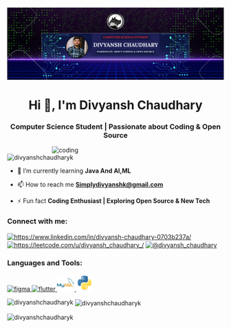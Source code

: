 ![logo](https://github.com/DivyanshChaudharyk/DivyanshChaudharyk/blob/main/DIVYANSH%20CHAUDHARY.png)
<h1 align="center">Hi 👋, I'm Divyansh Chaudhary</h1>
<h3 align="center">Computer Science Student | Passionate about Coding & Open Source</h3>

<img align="right" alt="coding" width="400" src="https://user-images.githubusercontent.com/55389276/140866485-8fb1c876-9a8f-4d6a-98dc-08c4981eaf70.gif">

<p align="left"> <img src="https://komarev.com/ghpvc/?username=divyanshchaudharyk&label=Profile%20views&color=0e75b6&style=flat" alt="divyanshchaudharyk" /> </p>

- 🌱 I’m currently learning **Java And AI,ML**

- 📫 How to reach me **Simplydivyanshk@gmail.com**

- ⚡ Fun fact **Coding Enthusiast | Exploring Open Source & New Tech**

<h3 align="left">Connect with me:</h3>
<p align="left">
<a href="https://linkedin.com/in/https://www.linkedin.com/in/divyansh-chaudhary-0703b237a/" target="blank"><img align="center" src="https://raw.githubusercontent.com/rahuldkjain/github-profile-readme-generator/master/src/images/icons/Social/linked-in-alt.svg" alt="https://www.linkedin.com/in/divyansh-chaudhary-0703b237a/" height="30" width="40" /></a>
<a href="https://www.leetcode.com/https://leetcode.com/u/divyansh_chaudhary_/" target="blank"><img align="center" src="https://raw.githubusercontent.com/rahuldkjain/github-profile-readme-generator/master/src/images/icons/Social/leet-code.svg" alt="https://leetcode.com/u/divyansh_chaudhary_/" height="30" width="40" /></a>
<a href="https://www.hackerearth.com/@divyansh_chaudhary" target="blank"><img align="center" src="https://raw.githubusercontent.com/rahuldkjain/github-profile-readme-generator/master/src/images/icons/Social/hackerearth.svg" alt="@divyansh_chaudhary" height="30" width="40" /></a>
</p>

<h3 align="left">Languages and Tools:</h3>
<p align="left"> <a href="https://www.figma.com/" target="_blank" rel="noreferrer"> <img src="https://www.vectorlogo.zone/logos/figma/figma-icon.svg" alt="figma" width="40" height="40"/> </a> <a href="https://flutter.dev" target="_blank" rel="noreferrer"> <img src="https://www.vectorlogo.zone/logos/flutterio/flutterio-icon.svg" alt="flutter" width="40" height="40"/> </a> <a href="https://www.mysql.com/" target="_blank" rel="noreferrer"> <img src="https://raw.githubusercontent.com/devicons/devicon/master/icons/mysql/mysql-original-wordmark.svg" alt="mysql" width="40" height="40"/> </a> <a href="https://www.python.org" target="_blank" rel="noreferrer"> <img src="https://raw.githubusercontent.com/devicons/devicon/master/icons/python/python-original.svg" alt="python" width="40" height="40"/> </a> </p>

<p><img align="left" src="https://github-readme-stats.vercel.app/api/top-langs?username=divyanshchaudharyk&show_icons=true&locale=en&layout=compact" alt="divyanshchaudharyk" /></p>

<p>&nbsp;<img align="center" src="https://github-readme-stats.vercel.app/api?username=divyanshchaudharyk&show_icons=true&locale=en" alt="divyanshchaudharyk" /></p>

<p><img align="center" src="https://github-readme-streak-stats.herokuapp.com/?user=divyanshchaudharyk&" alt="divyanshchaudharyk" /></p>
